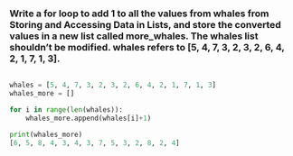### Write a for loop to add 1 to all the values from whales from ​Storing and Accessing Data in Lists​, and store the converted values in a new list called more_whales. The whales list shouldn’t be modified. whales refers to [5, 4, 7, 3, 2, 3, 2, 6, 4, 2, 1, 7, 1, 3].

```python

whales = [5, 4, 7, 3, 2, 3, 2, 6, 4, 2, 1, 7, 1, 3]
whales_more = []

for i in range(len(whales)):
    whales_more.append(whales[i]+1)

print(whales_more)
[6, 5, 8, 4, 3, 4, 3, 7, 5, 3, 2, 8, 2, 4]
```